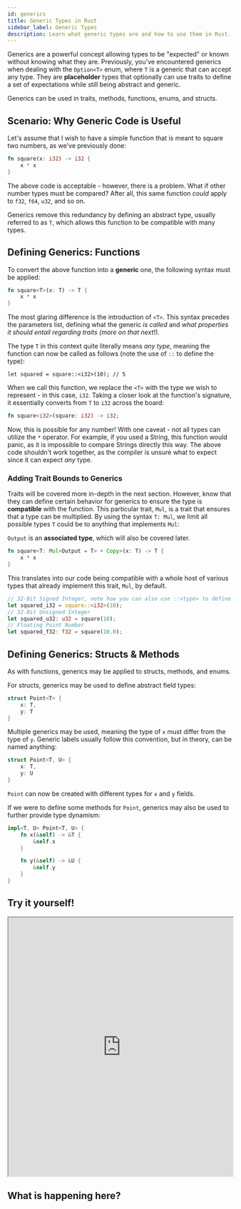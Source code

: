 ```yaml
---
id: generics
title: Generic Types in Rust
sidebar_label: Generic Types
description: Learn what generic types are and how to use them in Rust.
---
```


Generics are a powerful concept allowing types to be "expected" or known without knowing what they are.  Previously, you've encountered generics when dealing with the `Option<T>` enum, where `T` is a generic that can accept any type.  They are **placeholder** types that optionally can use traits to define a set of expectations while still being abstract and generic.

Generics can be used in traits, methods, functions, enums, and structs.

## Scenario: Why Generic Code is Useful

Let's assume that I wish to have a simple function that is meant to square two numbers, as we've previously done:

```rust
fn square(x: i32) -> i32 {
    x * x
}
```

The above code is acceptable - however, there is a problem.  What if other number types must be compared?  After all, this same function *could* apply to `f32`, `f64`, `u32`, and so on.

Generics remove this redundancy by defining an abstract type, usually referred to as `T`, which allows this function to be compatible with many types.

## Defining Generics: Functions

To convert the above function into a **generic** one, the following syntax must be applied:

```rust
fn square<T>(x: T) -> T {
    x * x
}
```

The most glaring difference is the introduction of `<T>`.  This syntax precedes the parameters list, defining what the generic *is called* and *what properties it should entail regarding traits (more on that next!).*

The type `T` in this context quite literally means *any type*, meaning the function can now be called as follows (note the use of `::` to define the type):

```rusts
let squared = square::<i32>(10); // 5
```

When we call this function, we replace the `<T>` with the type we wish to represent - in this case, `i32`.  Taking a closer look at the function's signature, it essentially converts from `T` to `i32` across the board:

```rust
fn square<i32>(square: i32) -> i32;
```

Now, this is possible for any number!  With one caveat - not all types can utilize the `*` operator.  For example, if you used a String, this function would panic, as it is impossible to compare Strings directly this way.  The above code shouldn't work together, as the compiler is unsure what to expect since it can expect *any* type.

### Adding Trait Bounds to Generics

Traits will be covered more in-depth in the next section.  However, know that they can define certain behavior for generics to ensure the type is **compatible** with the function.  This particular trait, `Mul`, is a trait that ensures that a type can be multiplied.  By using the syntax `T: Mul`, we limit all possible types `T` could be to anything that implements `Mul`:

`Output` is an **associated type**, which will also be covered later.

```rust
fn square<T: Mul<Output = T> + Copy>(x: T) -> T {
    x * x
}
```

This translates into our code being compatible with a whole host of various types that already implement this trait, `Mul`, by default.

```rust
// 32-Bit Signed Integer, note how you can also use ::<type> to define what type to expect.
let squared_i32 = square::<i32>(10);
// 32-Bit Unsigned Integer
let squared_u32: u32 = square(10);
// Floating Point Number
let squared_f32: f32 = square(10.0);
```

## Defining Generics: Structs & Methods

As with functions, generics may be applied to structs, methods, and enums.

For structs, generics may be used to define abstract field types:

```rust
struct Point<T> {
    x: T,
    y: T
}
```

Multiple generics may be used, meaning the type of `x` must differ from the type of `y`.  Generic labels usually follow this convention, but in theory, can be named anything:

```rust
struct Point<T, U> {
    x: T,
    y: U
}
```

`Point` can now be created with different types for `x` and `y` fields.

If we were to define some methods for `Point`, generics may also be used to further provide type dynamism:

```rust
impl<T, U> Point<T, U> {
    fn x(&self) -> &T {
        &self.x
    }

    fn y(&self) -> &U {
        &self.y
    }
}
```

## Try it yourself!
<iframe width="100%" height="580" src="https://play.rust-lang.org/?version=stable&mode=debug&edition=2021&code=use+std%3A%3Aops%3A%3AMul%3B%0A%0Afn+square%3CT%3A+Mul%3COutput+%3D+T%3E+%2B+Copy%3E%28x%3A+T%29+-%3E+T+%7B%0A++++x+*+x%0A%7D%0A%0A%23%5Bderive%28Debug%29%5D%0Astruct+Point%3CT%2C+U%3E+%7B%0A++++x%3A+T%2C%0A++++y%3A+U%2C%0A%7D%0A%0Aimpl%3CT%2C+U%3E+Point%3CT%2C+U%3E+%7B%0A++++fn+x%28%26self%29+-%3E+%26T+%7B%0A++++++++%26self.x%0A++++%7D%0A%0A++++fn+y%28%26self%29+-%3E+%26U+%7B%0A++++++++%26self.y%0A++++%7D%0A%7D%0A%0Afn+main%28%29+%7B%0A++++%2F%2F+32+Bit+Signed+Integer%0A++++let+squared_i32+%3D+square%3A%3A%3Ci32%3E%2810%29%3B%0A++++%2F%2F+32+Bit+Unsigned+Integer%0A++++let+squared_u32%3A+u32+%3D+square%2810%29%3B%0A++++%2F%2F+Floating+Point+Number%0A++++let+squared_f32%3A+f32+%3D+square%2810.0%29%3B%0A%0A++++let+point+%3D+Point+%7B+x%3A+10%2C+y%3A+%2210%22+%7D%3B+%2F%2F+T+%3D+i32%2C+U+%3D+%26str%0A%0A++++println%21%28%22Point%3A+%7B%3A%3F%7D%22%2C+point%29%3B%0A++++println%21%28%22This+is+a+string+literal%3A+%7B%7D%22%2C+point.y%28%29%29%3B%0A++++println%21%28%22This+is+an+i32%3A+%7B%7D%22%2C+point.x%28%29%29%3B%0A%7D%0A"></iframe>

## What is happening here?
